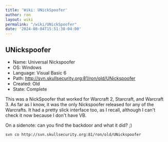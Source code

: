 ```yaml
---
title: 'Wiki: UNickSpoofer'
author: ron
layout: wiki
permalink: "/wiki/UNickSpoofer"
date: '2024-08-04T15:51:38-04:00'
---
```


## UNickspoofer

-   Name: Universal Nickspoofer
-   OS: Windows
-   Language: Visual Basic 6
-   Path: <http://svn.skullsecurity.org:81/ron/old/UNickspoofer>
-   Created: Old
-   State: Complete

This was a NickSpoofer that worked for Warcraft 2, Starcraft, and Warcraft 3. As far as I know, it was the only Nickspoofer released for any of the Warcrafts. It had a pretty slick interface too, as I recall, although I can\'t check it now because I don\'t have VB.

On a sidenote: can you find the backdoor and what it did? ;)

    svn co http://svn.skullsecurity.org:81/ron/old/UNickspoofer
